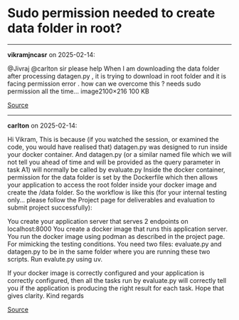 # Sudo permission needed to create data folder in root?


---

**vikramjncasr** on 2025-02-14:

@Jivraj @carlton sir please help
When I am downloading the data folder after processing datagen.py , it is trying to download in root folder and it is facing permission error . how can we overcome this ?
needs sudo permission all the time…
image2100×216 100 KB

[Source](https://discourse.onlinedegree.iitm.ac.in/t/sudo-permission-needed-to-create-data-folder-in-root/167072/1)

---

**carlton** on 2025-02-14:

Hi Vikram,
This is because (if you watched the session, or examined the code, you would have realised that) datagen.py was designed to run inside your docker container. And datagen.py (or a similar named file which we will not tell you ahead of time and will be provided as the query parameter in task A1) will normally be called by evaluate.py
Inside the docker container, permission for the data folder is set by the Dockerfile
which then allows your application to access the root folder inside your docker image and create the /data folder.
So the workflow is like this (for your internal testing only… please follow the Project page for deliverables and evaluation to submit project successfully):

You create your application server that serves 2 endpoints on localhost:8000
You create a docker image that runs this application server.
You run the docker image using podman as described in the project page.
For mimicking the testing conditions. You need two files:
evaluate.py and datagen.py to be in the same folder where you are running these two scripts.
Run evalute.py using uv.

If your docker image is correctly configured and your application is correctly configured, then all the tasks run by evaluate.py will correctly tell you if the application is producing the right result for each task.
Hope that gives clarity.
Kind regards

[Source](https://discourse.onlinedegree.iitm.ac.in/t/sudo-permission-needed-to-create-data-folder-in-root/167072/2)